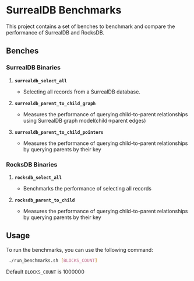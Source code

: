 # SurrealDB Benchmarks

This project contains a set of benches to benchmark and compare the performance of SurrealDB and RocksDB.

## Benches

### SurrealDB Binaries

1. **`surrealdb_select_all`**
    - Selecting all records from a SurrealDB database.

2. **`surrealdb_parent_to_child_graph`**
    - Measures the performance of querying child-to-parent relationships using SurrealDB graph model(child->parent edges)

3. **`surrealdb_parent_to_child_pointers`**
    - Measures the performance of querying child-to-parent relationships by querying parents by their key

### RocksDB Binaries

1. **`rocksdb_select_all`**
    - Benchmarks the performance of selecting all records

2. **`rocksdb_parent_to_child`**
    - Measures the performance of querying child-to-parent relationships by querying parents by their key

## Usage
To run the benchmarks, you can use the following command:

```bash
 ./run_benchmarks.sh [BLOCKS_COUNT]
```

Default `BLOCKS_COUNT` is 1000000
